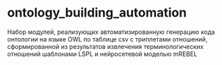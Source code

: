 # ontology_building_automation
Набор модулей, реализующих автоматизированную генерацию кода онтологии на языке OWL по таблице csv с триплетами отношений, сформированной из результатов извлечения терминологических отношений шаблонами LSPL и нейросетевой моделью mREBEL
